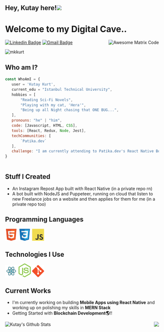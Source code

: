 ## Hey, Kutay here!<img src="https://media.giphy.com/media/hvRJCLFzcasrR4ia7z/giphy.gif" width="25px">

<h1>Welcome to my Digital Cave..</h1> 

<img src = 'https://github.com/MarikIshtar007/MarikIshtar007/blob/master/images/matrix.gif' alt = 'Awesome Matrix Code' align='right'/>

[![Linkedin Badge](https://img.shields.io/badge/-mkutaykurt-blue?style=flat-square&logo=Linkedin&logoColor=white&link=https://www.linkedin.com/in/mkutaykurt/)](https://www.linkedin.com/in/mkutaykurt/) [![Gmail Badge](https://img.shields.io/badge/-kutaykurt99@gmail.com-c14438?style=flat-square&logo=Gmail&logoColor=white&link=mailto:kutaykurt99@gmail.com)](mailto:kutaykurt99@gmail.com) 
<p align="left"> <img src="https://komarev.com/ghpvc/?username=mkkurt" alt="mkkurt" /> </p>

 ## Who am I?
 ```javascript
const WhoAmI = {
    user = 'Kutay Kurt',
    current_edu = "Istanbul Technical University",
    hobbies = [
        "Reading Sci-Fi Novels",    	
        "Playing with my cat, 'Hera'",
        "Being up all Night chasing that ONE BUG...",
    ],
    pronouns: "he" | "him",
    code: [Javascript, HTML, CSS],
    tools: [React, Redux, Node, Jest],
    techCommunities: [
        `Patika.dev`
    ],
    challenge: "I am currently attending to Patika.dev's React Native Bootcamp"
 }
	
 ```
 
 ## Stuff I Created

- An Instagram Repost App built with React Native (in a private repo rn)
- A bot built with NodeJS and Puppeteer, running on cloud that listen to new Freelance jobs on a website and then applies for them for me (in a private repo too)
 
## Programming Languages
<img src = 'https://github.com/mkkurt/mkkurt/blob/main/images/html.svg' width='40'/> <img src = 
'https://github.com/mkkurt/mkkurt/blob/main/images/css.svg' width='40'/> <img src = 
'https://github.com/mkkurt/mkkurt/blob/main/images/js.svg' width='40'/>                                                                      
 ## Technologies I Use
<img src ='https://github.com/mkkurt/mkkurt/blob/main/images/react.svg' width='40'/> <img src = 
'https://github.com/mkkurt/mkkurt/blob/main/images/node.svg' width='40'/> <img src = 
'https://github.com/mkkurt/mkkurt/blob/main/images/git.svg' width='40'/>   
 

 
## Current Works
 * I'm currently working on building **Mobile Apps using React Native** and working up on polishing my skills in **MERN Stack**
 * Getting Started with **Blockchain Development🌎**!!

![Kutay's Github Stats](https://github-readme-stats.vercel.app/api?username=mkkurt&show_icons=true&hide=[%22issues%22])
<img src = "https://github-readme-stats.vercel.app/api/top-langs/?username=mkkurt&layout=compact" align='right'>
 
